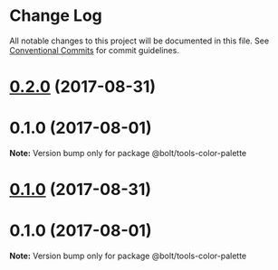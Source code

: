 # Change Log

All notable changes to this project will be documented in this file.
See [Conventional Commits](https://conventionalcommits.org) for commit guidelines.

<a name="0.2.0"></a>
# [0.2.0](https://github.com/bolt-design-system/bolt/tree/master/packages/tools-color-palette/compare/@bolt/tools-color-palette@0.1.0...@bolt/tools-color-palette@0.2.0) (2017-08-31)



<a name="0.1.0"></a>
# 0.1.0 (2017-08-01)




**Note:** Version bump only for package @bolt/tools-color-palette

<a name="0.1.0"></a>
# [0.1.0](https://github.com/bolt-design-system/bolt/tree/master/packages/tools-color-palette/compare/@bolt/tools-color-palette@0.1.0...@bolt/tools-color-palette@0.1.0) (2017-08-31)



<a name="0.1.0"></a>
# 0.1.0 (2017-08-01)




**Note:** Version bump only for package @bolt/tools-color-palette
